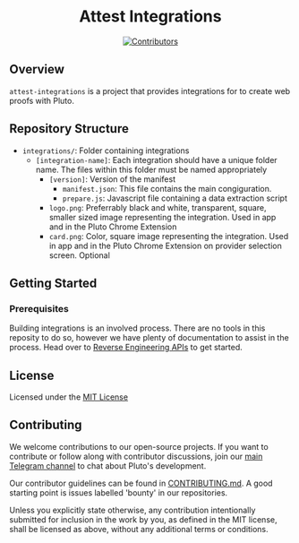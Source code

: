 <h1 align="center">
  Attest Integrations
</h1>

<div align="center">
  <a href="https://github.com/pluto/attest-integrations/graphs/contributors">
    <img src="https://img.shields.io/github/contributors/pluto/spark?style=flat-square&logo=github&logoColor=8b949e&labelColor=282f3b&color=32c955" alt="Contributors" />
  </a>
</div>

## Overview

`attest-integrations` is a project that provides integrations for to create web proofs with Pluto.

## Repository Structure

- `integrations/`: Folder containing integrations
  - `[integration-name]`: Each integration should have a unique folder name. The files within this folder must be named appropriately
    - `[version]`: Version of the manifest
      - `manifest.json`: This file contains the main congiguration.
      - `prepare.js`: Javascript file containing a data extraction script
    - `logo.png`: Preferrably black and white, transparent, square, smaller sized image representing the integration. Used in app and in the Pluto Chrome Extension
    - `card.png`: Color, square image representing the integration. Used in app and in the Pluto Chrome Extension on provider selection screen. Optional

## Getting Started

### Prerequisites

Building integrations is an involved process. There are no tools in this reposity to do so, however we have plenty of documentation to assist in the process. Head over to [Reverse Engineering APIs](https://docs.pluto.dev/guides/reverse-engineering-apis) to get started.

## License

Licensed under the [MIT License](https://github.com/pluto/attest-integrations/blob/main/LICENSE)

## Contributing

We welcome contributions to our open-source projects. If you want to contribute or follow along with contributor discussions, join our [main Telegram channel](https://t.me/pluto_xyz/1) to chat about Pluto's development.

Our contributor guidelines can be found in [CONTRIBUTING.md](./CONTRIBUTING.md). A good starting point is issues labelled 'bounty' in our repositories.

Unless you explicitly state otherwise, any contribution intentionally submitted for inclusion in the work by you, as defined in the MIT license, shall be licensed as above, without any additional terms or conditions.
